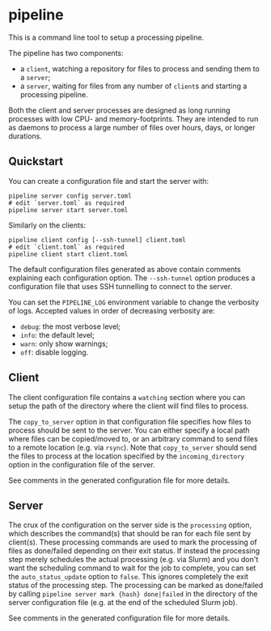 pipeline
========

This is a command line tool to setup a processing pipeline.

The pipeline has two components:

- a `client`, watching a repository for files to process and
  sending them to a `server`;
- a `server`, waiting for files from any number of `client`s
  and starting a processing pipeline.

Both the client and server processes are designed as long running processes
with low CPU- and memory-footprints. They are intended to run as daemons to
process a large number of files over hours, days, or longer durations.

Quickstart
----------

You can create a configuration file and start the server with:

```shell
pipeline server config server.toml
# edit `server.toml` as required
pipeline server start server.toml
```

Similarly on the clients:

```shell
pipeline client config [--ssh-tunnel] client.toml
# edit `client.toml` as required
pipeline client start client.toml
```

The default configuration files generated as above contain comments
explaining each configuration option. The `--ssh-tunnel` option produces a
configuration file that uses SSH tunnelling to connect to the server.

You can set the `PIPELINE_LOG` environment variable to change the verbosity of
logs. Accepted values in order of decreasing verbosity are:

- `debug`: the most verbose level;
- `info`: the default level;
- `warn`: only show warnings;
- `off`: disable logging.

Client
------

The client configuration file contains a `watching` section where you can
setup the path of the directory where the client will find files to process.

The `copy_to_server` option in that configuration file specifies how files to
process should be sent to the server. You can either specify a local path where
files can be copied/moved to, or an arbitrary command to send files to a remote
location (e.g. via `rsync`). Note that `copy_to_server` should send the files
to process at the location specified by the `incoming_directory` option in the
configuration file of the server.

See comments in the generated configuration file for more details.

Server
------

The crux of the configuration on the server side is the `processing` option,
which describes the command(s) that should be ran for each file sent by
client(s). These processing commands are used to mark the processing of files
as done/failed depending on their exit status. If instead the processing step
merely schedules the actual processing (e.g. via Slurm) and you don't want the
scheduling command to wait for the job to complete, you can set the
`auto_status_update` option to `false`. This ignores completely the exit status
of the processing step. The processing can be marked as done/failed by calling
`pipeline server mark {hash} done|failed` in the directory of the server
configuration file (e.g. at the end of the scheduled Slurm job).

See comments in the generated configuration file for more details.
